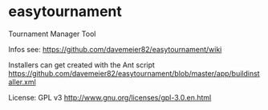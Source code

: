# easytournament
Tournament Manager Tool

Infos see: https://github.com/davemeier82/easytournament/wiki

Installers can get created with the Ant script https://github.com/davemeier82/easytournament/blob/master/app/buildinstaller.xml

License: GPL v3 http://www.gnu.org/licenses/gpl-3.0.en.html
